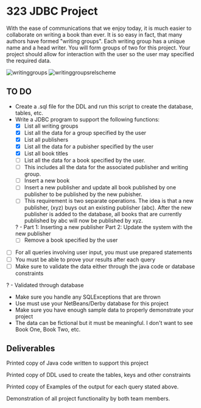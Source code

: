 # 323 JDBC Project
With the ease of communications that we enjoy today, it is much easier to collaborate on writing a book than ever. It is so easy in fact, that many authors have formed "writing groups". Each writing group has a unique name and a head writer.
You will form groups of two for this project. Your project should allow for interaction with the user so the user may specified the required data.

![writinggroups](https://user-images.githubusercontent.com/9468502/31323112-6ba71a90-ac57-11e7-94bf-13a164811bb7.jpg)
![writinggroupsrelscheme](https://user-images.githubusercontent.com/9468502/31323131-f0509fd2-ac57-11e7-806c-951996946aa6.jpg)

## TO DO
* Create a .sql file for the DDL and run this script to create the database, tables, etc.
* Write a JDBC program to support the following functions:
  - [x] List all writing groups
  - [x] List all the data for a group specified by the user
  - [x] List all publishers
  - [x] List all the data for a pubisher specified by the user
  - [x] List all book titles
  - [ ] List all the data for a book specified by the user.
  - [ ] This includes all the data for the associated publisher and writing group.
  - [ ] Insert a new book
  - [ ] Insert a new publisher and update all book published by one publisher to be published by the new pubisher.
  - [ ] This requirement is two separate operations. The idea is that a new publisher, (xyz) buys out an existing publisher (abc). After the new publisher is added to the database, all books that are currently published by abc will now be published by xyz. 
  
   ? - Part 1: Inserting a new publisher
       Part 2: Update the system with the new publisher
  - [ ] Remove a book specified by the user
- [ ] For all queries involving user input, you must use prepared statements
- [ ] You must be able to prove your results after each query
- [ ] Make sure to validate the data either through the java code or database constraints

? - Validated through database
* Make sure you handle any SQLExceptions that are thrown
* Use must use your NetBeans/Derby database for this project
* Make sure you have enough sample data to properly demonstrate your project
* The data can be fictional but it must be meaningful. I don't want to see Book One, Book Two, etc.

## Deliverables

Printed copy of Java code written to support this project

Printed copy of DDL used to create the tables, keys and other constraints

Printed copy of Examples of the output for each query stated above.

Demonstration of all project functionality by both team members.
